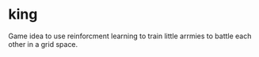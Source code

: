 # king
Game idea to use reinforcment learning to train little arrmies to battle each other in a grid space.
